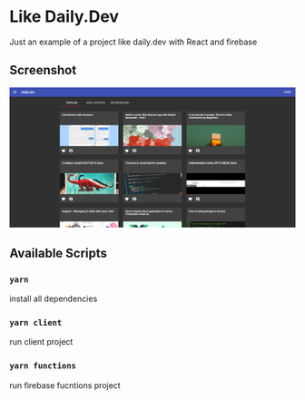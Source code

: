 # Like Daily.Dev

Just an example of a project like daily.dev with React and firebase

## Screenshot
![screenshot](https://raw.githubusercontent.com/LiorRabinovich/daily-dev-react-firebase/master/daily-screenshot.PNG)

## Available Scripts

### `yarn`

install all dependencies

### `yarn client`

run client project

### `yarn functions`

run firebase fucntions project